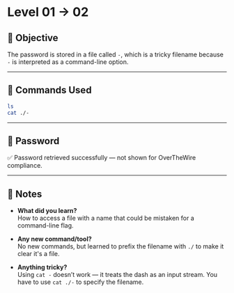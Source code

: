 # Level 01 → 02

## 🌟 Objective

The password is stored in a file called `-`, which is a tricky filename because `-` is interpreted as a command-line option.

---

## 🧪 Commands Used

```bash
ls
cat ./-
```
---

## 🔐 Password

✅ Password retrieved successfully — not shown for OverTheWire compliance.

---

## 🧐 Notes

- **What did you learn?**  
  How to access a file with a name that could be mistaken for a command-line flag.

- **Any new command/tool?**  
  No new commands, but learned to prefix the filename with `./` to make it clear it's a file.

- **Anything tricky?**  
  Using `cat -` doesn’t work — it treats the dash as an input stream. You have to use `cat ./-` to specify the filename.

